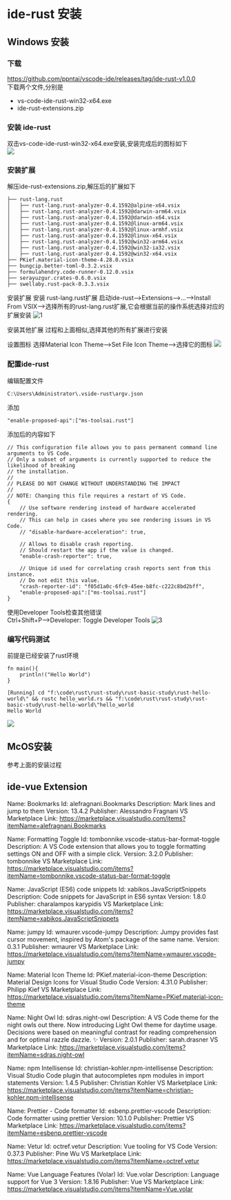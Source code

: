 # ide-rust 安装
## Windows 安装
### 下载
https://github.com/ppntai/vscode-ide/releases/tag/ide-rust-v1.0.0  
下载两个文件,分别是
- vs-code-ide-rust-win32-x64.exe
- ide-rust-extensions.zip


### 安装 ide-rust
双击vs-code-ide-rust-win32-x64.exe安装,安装完成后的图标如下  
![](01_install_files/2.jpg)

### 安装扩展
解压ide-rust-extensions.zip,解压后的扩展如下
```
├── rust-lang.rust
│   ├── rust-lang.rust-analyzer-0.4.1592@alpine-x64.vsix
│   ├── rust-lang.rust-analyzer-0.4.1592@darwin-arm64.vsix
│   ├── rust-lang.rust-analyzer-0.4.1592@darwin-x64.vsix
│   ├── rust-lang.rust-analyzer-0.4.1592@linux-arm64.vsix
│   ├── rust-lang.rust-analyzer-0.4.1592@linux-armhf.vsix
│   ├── rust-lang.rust-analyzer-0.4.1592@linux-x64.vsix
│   ├── rust-lang.rust-analyzer-0.4.1592@win32-arm64.vsix
│   ├── rust-lang.rust-analyzer-0.4.1592@win32-ia32.vsix
│   ├── rust-lang.rust-analyzer-0.4.1592@win32-x64.vsix
├── PKief.material-icon-theme-4.28.0.vsix
├── bungcip.better-toml-0.3.2.vsix
├── formulahendry.code-runner-0.12.0.vsix
├── serayuzgur.crates-0.6.0.vsix
├── swellaby.rust-pack-0.3.3.vsix
```
安装扩展
安装 rust-lang.rust扩展
启动ide-rust-->Extensions-->...-->Install From VSIX-->选择所有的rust-lang.rust扩展,它会根据当前的操作系统选择对应的扩展安装
![1](/01_ide-cpp/01/1.jpg)

安装其他扩展
过程和上面相似,选择其他的所有扩展进行安装


设置图标
选择Material Icon Theme-->Set File Icon Theme-->选择它的图标
![](/02_ide-java/01/3.jpg)

### 配置ide-rust
编辑配置文件
```
C:\Users\Administrator\.vside-rust\argv.json
```
添加
```
"enable-proposed-api":["ms-toolsai.rust"]
```
添加后的内容如下
```
// This configuration file allows you to pass permanent command line arguments to VS Code.
// Only a subset of arguments is currently supported to reduce the likelihood of breaking
// the installation.
//
// PLEASE DO NOT CHANGE WITHOUT UNDERSTANDING THE IMPACT
//
// NOTE: Changing this file requires a restart of VS Code.
{
	// Use software rendering instead of hardware accelerated rendering.
	// This can help in cases where you see rendering issues in VS Code.
	// "disable-hardware-acceleration": true,

	// Allows to disable crash reporting.
	// Should restart the app if the value is changed.
	"enable-crash-reporter": true,

	// Unique id used for correlating crash reports sent from this instance.
	// Do not edit this value.
	"crash-reporter-id": "f05d1a0c-6fc9-45ee-b8fc-c222c8bd2bff",
	"enable-proposed-api":["ms-toolsai.rust"]
}
```

使用Developer Tools检查其他错误  
Ctrl+Shift+P-->Developer: Toggle Developer Tools
![3](/01_install_files/3.jpg)
### 编写代码测试
前提是已经安装了rust环境
```
fn main(){
    println!("Hello World")
}
```

```
[Running] cd "f:\code\rust\rust-study\rust-basic-study\rust-hello-world\" && rustc hello_world.rs && "f:\code\rust\rust-study\rust-basic-study\rust-hello-world\"hello_world
Hello World
```
![](01_install_files/1.jpg)


## McOS安装
参考上面的安装过程

## ide-vue Extension
Name: Bookmarks
Id: alefragnani.Bookmarks
Description: Mark lines and jump to them
Version: 13.4.2
Publisher: Alessandro Fragnani
VS Marketplace Link: https://marketplace.visualstudio.com/items?itemName=alefragnani.Bookmarks

Name: Formatting Toggle
Id: tombonnike.vscode-status-bar-format-toggle
Description: A VS Code extension that allows you to toggle formatting settings ON and OFF with a simple click.
Version: 3.2.0
Publisher: tombonnike
VS Marketplace Link: https://marketplace.visualstudio.com/items?itemName=tombonnike.vscode-status-bar-format-toggle

Name: JavaScript (ES6) code snippets
Id: xabikos.JavaScriptSnippets
Description: Code snippets for JavaScript in ES6 syntax
Version: 1.8.0
Publisher: charalampos karypidis
VS Marketplace Link: https://marketplace.visualstudio.com/items?itemName=xabikos.JavaScriptSnippets

Name: jumpy
Id: wmaurer.vscode-jumpy
Description: Jumpy provides fast cursor movement, inspired by Atom's package of the same name.
Version: 0.3.1
Publisher: wmaurer
VS Marketplace Link: https://marketplace.visualstudio.com/items?itemName=wmaurer.vscode-jumpy

Name: Material Icon Theme
Id: PKief.material-icon-theme
Description: Material Design Icons for Visual Studio Code
Version: 4.31.0
Publisher: Philipp Kief
VS Marketplace Link: https://marketplace.visualstudio.com/items?itemName=PKief.material-icon-theme

Name: Night Owl
Id: sdras.night-owl
Description: A VS Code theme for the night owls out there. Now introducing Light Owl theme for daytime usage. Decisions were based on meaningful contrast for reading comprehension and for optimal razzle dazzle. ✨
Version: 2.0.1
Publisher: sarah.drasner
VS Marketplace Link: https://marketplace.visualstudio.com/items?itemName=sdras.night-owl

Name: npm Intellisense
Id: christian-kohler.npm-intellisense
Description: Visual Studio Code plugin that autocompletes npm modules in import statements
Version: 1.4.5
Publisher: Christian Kohler
VS Marketplace Link: https://marketplace.visualstudio.com/items?itemName=christian-kohler.npm-intellisense

Name: Prettier - Code formatter
Id: esbenp.prettier-vscode
Description: Code formatter using prettier
Version: 10.1.0
Publisher: Prettier
VS Marketplace Link: https://marketplace.visualstudio.com/items?itemName=esbenp.prettier-vscode

Name: Vetur
Id: octref.vetur
Description: Vue tooling for VS Code
Version: 0.37.3
Publisher: Pine Wu
VS Marketplace Link: https://marketplace.visualstudio.com/items?itemName=octref.vetur

Name: Vue Language Features (Volar)
Id: Vue.volar
Description: Language support for Vue 3
Version: 1.8.16
Publisher: Vue
VS Marketplace Link: https://marketplace.visualstudio.com/items?itemName=Vue.volar
